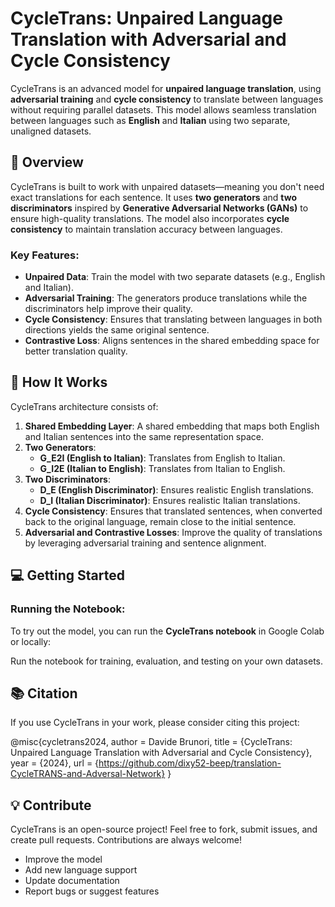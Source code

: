 # CycleTrans: Unpaired Language Translation with Adversarial and Cycle Consistency

CycleTrans is an advanced model for **unpaired language translation**, using **adversarial training** and **cycle consistency** to translate between languages without requiring parallel datasets. This model allows seamless translation between languages such as **English** and **Italian** using two separate, unaligned datasets.

## 🚀 Overview
CycleTrans is built to work with unpaired datasets—meaning you don't need exact translations for each sentence. It uses **two generators** and **two discriminators** inspired by **Generative Adversarial Networks (GANs)** to ensure high-quality translations. The model also incorporates **cycle consistency** to maintain translation accuracy between languages.

### Key Features:
- **Unpaired Data**: Train the model with two separate datasets (e.g., English and Italian).
- **Adversarial Training**: The generators produce translations while the discriminators help improve their quality.
- **Cycle Consistency**: Ensures that translating between languages in both directions yields the same original sentence.
- **Contrastive Loss**: Aligns sentences in the shared embedding space for better translation quality.

## 🧠 How It Works

CycleTrans architecture consists of:
1. **Shared Embedding Layer**: A shared embedding that maps both English and Italian sentences into the same representation space.
2. **Two Generators**:
   - **G_E2I (English to Italian)**: Translates from English to Italian.
   - **G_I2E (Italian to English)**: Translates from Italian to English.
3. **Two Discriminators**:
   - **D_E (English Discriminator)**: Ensures realistic English translations.
   - **D_I (Italian Discriminator)**: Ensures realistic Italian translations.
4. **Cycle Consistency**: Ensures that translated sentences, when converted back to the original language, remain close to the initial sentence.
5. **Adversarial and Contrastive Losses**: Improve the quality of translations by leveraging adversarial training and sentence alignment.

## 💻 Getting Started

### Running the Notebook:
To try out the model, you can run the **CycleTrans notebook** in Google Colab or locally:

Run the notebook for training, evaluation, and testing on your own datasets.

## 📚 Citation
If you use CycleTrans in your work, please consider citing this project:

@misc{cycletrans2024,
  author = Davide Brunori,
  title = {CycleTrans: Unpaired Language Translation with Adversarial and Cycle Consistency},
  year = {2024},
  url = {https://github.com/dixy52-beep/translation-CycleTRANS-and-Adversal-Network}
}

## 💡 Contribute
CycleTrans is an open-source project! Feel free to fork, submit issues, and create pull requests. Contributions are always welcome!

- Improve the model
- Add new language support
- Update documentation
- Report bugs or suggest features
